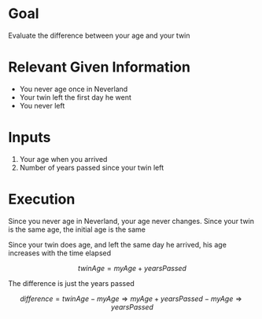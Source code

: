 # Goal
Evaluate the difference between your age and your twin

# Relevant Given Information
- You never age once in Neverland
- Your twin left the first day he went
- You never left

# Inputs
1. Your age when you arrived
1. Number of years passed since your twin left

# Execution
Since you never age in Neverland, your age never changes. Since your twin is the same age, the initial age is the same

Since your twin does age, and left the same day he arrived, his age increases with the time elapsed

$$
twinAge = myAge + yearsPassed
$$

The difference is just the years passed

$$
difference = twinAge - myAge \Rightarrow myAge + yearsPassed - myAge \Rightarrow yearsPassed
$$
